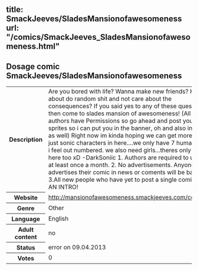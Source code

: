 title: SmackJeeves/SladesMansionofawesomeness
url: "/comics/SmackJeeves_SladesMansionofawesomeness.html"
---
Dosage comic SmackJeeves/SladesMansionofawesomeness
-----------------------------------------

<table class="comicinfo">
<tr>
<th>Description</th><td>Are you bored with life? Wanna make new friends? How about do random shit and not care about the consequences? If you said yes to any of these questions then come to slades mansion of awesomeness! (All authors have Permissions so go ahead and post your sprites so i can put you in the banner, oh and also intros as well) Right now im kinda hoping we can get more than just sonic characters in here....we only have 7 humans xD i feel out numbered. we also need girls...theres only 5 here too xD -DarkSoniic 1. Authors are required to update at least once a month. 2. No advertisements. Anyone who advertises their comic in news or coments will be baned. 3.All new people who have yet to post a single comic. DO AN INTRO!</td>
</tr>
<tr>
<th>Website</th><td><a href="http://mansionofawesomeness.smackjeeves.com/comics/">http://mansionofawesomeness.smackjeeves.com/comics/</a></td>
</tr>
<tr>
<th>Genre</th><td>Other</td>
</tr>
<tr>
<th>Language</th><td>English</td>
</tr>
<tr>
<th>Adult content</th><td>no</td>
</tr>
<tr>
<th>Status</th><td>error on 09.04.2013</td>
</tr>
<tr>
<th>Votes</th><td>0</div></td>
</tr>
</table>
